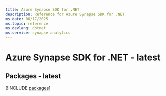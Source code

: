```yaml
---
title: Azure Synapse SDK for .NET
description: Reference for Azure Synapse SDK for .NET
ms.date: 06/17/2025
ms.topic: reference
ms.devlang: dotnet
ms.service: synapse-analytics
---
```

# Azure Synapse SDK for .NET - latest
## Packages - latest
[!INCLUDE [packages](synapse-index.md)]